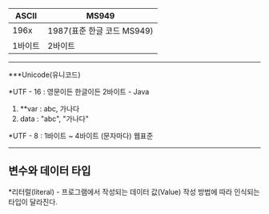 
|ASCII|MS949|
|------|-------|
|196x|1987(표준 한글 코드 MS949)|
|1바이트| 2바이트|

---
***Unicode(유니코드)

*UTF - 16 : 영문이든 한글이든 2바이트 - Java
1. **var : abc, 가나다 
2. data : "abc", "가나다"

*UTF - 8 : 1바이트 ~ 4바이트 (문자마다) 웹표준

---

## 변수와 데이터 타입

*리터럴(literal) - 프로그램에서 작성되는 데이터 값(Value) 
작성 방법에 따라 인식되는 타입이 달라진다.


